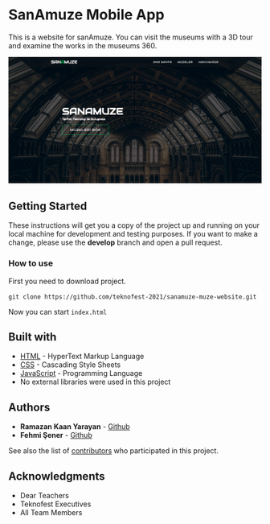 # SanAmuze Mobile App

This is a website for sanAmuze. You can visit the museums with a 3D tour and examine the works in the museums 360.

<img src="./assets/images/screenshot-home.png">

## Getting Started

These instructions will get you a copy of the project up and running on your local machine for development and testing purposes. If you want to make a change, please use the **develop** branch and open a pull request.

### How to use
First you need to download project.
```
git clone https://github.com/teknofest-2021/sanamuze-muze-website.git
```
Now you can start ``index.html``

## Built with

* [HTML](https://tr.wikipedia.org/wiki/HTML) - HyperText Markup Language
* [CSS](https://tr.wikipedia.org/wiki/CSS) - Cascading Style Sheets
* [JavaScript](https://www.javascript.com/) - Programming Language
* No external libraries were used in this project

## Authors

* **Ramazan Kaan Yarayan** - [Github](https://github.com/rknyryn)
* **Fehmi Şener** - [Github](https://github.com/fehmiisener)

See also the list of [contributors](https://github.com/teknofest-2021/sanamuze-mobile-app/contributors) who participated in this project.

## Acknowledgments

* Dear Teachers
* Teknofest Executives
* All Team Members
